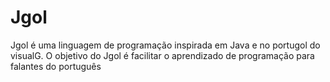 # Jgol
Jgol é uma linguagem de programação inspirada em Java e no portugol do visualG.
O objetivo do Jgol é facilitar o aprendizado de programação para falantes do português
